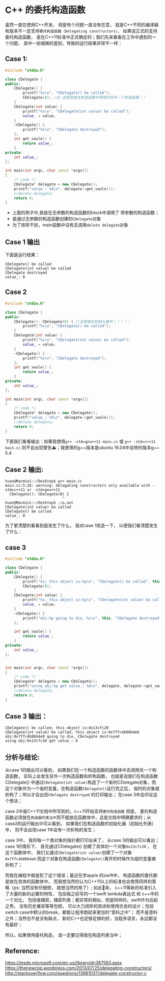 # C++ 的委托构造函数

虽然一直在使用C++开发， 但是有个问题一直没有在意， 就是C++不同的编译器和版本不一定支持`委托构造函数（Delegating constructors）`， 如果说正式的支持委托构造函数， 是在C++11标准中正式确定的；我们先来看看在工作中遇到的一个问题， 其中一些细微的差别，导致的运行结果非常不一样：

## Case 1:

```c++
#include "stdio.h"

class CDelegate {
public:
    CDelegate() {
        printf("%s\n", "CDelegate() be called");
        CDelegate(0); //@ 这里我是在构造函数中调用的另外一个构造函数！！
    }
    CDelegate(int value) {
        printf("%s\n", "CDelegate(int value) be called");
        value_ = value;
    }
    ~CDelegate() {
        printf("%s\n", "CDelegate destroyed");
    };
    int get_vaule() {
        return value_;
    }
private:
    int value_;
};

int main(int argc, char const *argv[])
{
    /* code */
    CDelegate* delegate = new CDelegate();
    printf("value_: %d\n", delegate->get_vaule());
    //delete delegate;
    return 0;
}
```

* 上面的例子中,我是在无参数的构造函数的block中调用了 带参数的构造函数；
* 是通过无参数的构造函数创建的`CDelegate`对象
* 为了排除干扰，main函数中没有去调用`delete delegate`对象

## Case 1 输出

下面是运行结果：

```shell
CDelegate() be called
CDelegate(int value) be called
CDelegate destroyed
value_: 0
```

## Case 2

```c++
#include "stdio.h"

class CDelegate {
public:
    CDelegate(): CDelegate(0) { //这里是在初始化器中！！！！！
        printf("%s\n", "CDelegate() be called");
    }
    CDelegate(int value) {
        printf("%s\n", "CDelegate(int value) be called");
        value_ = value;
    }
    ~CDelegate() {
        printf("%s\n", "CDelegate destroyed");
    };
    int get_vaule() {
        return value_;
    }
private:
    int value_;
};

int main(int argc, char const *argv[])
{
    /* code */
    CDelegate* delegate = new CDelegate();
    printf("value_: %d\n", delegate->get_vaule());
    //delete delegate;
    return 0;
}
```

下面我们看看输出：如果我使用`g++ -std=gnu++11 main.cc` 或 `g++ -std=c++11 main.cc` 则不会出现警告⚠️；我使用的g++版本是ubuntu 16.04中自带的版本g++ 5.4

## Case 2 输出:

```shell
huan@Macmini:~/Desktop$ g++ main.cc
main.cc:5:26: warning: delegating constructors only available with -std=c++11 or -std=gnu++11
  CDelegate(): CDelegate(0) {
                          ^
huan@Macmini:~/Desktop$ ./a.out 
CDelegate(int value) be called
CDelegate() be called
value_: 0
```

为了更清楚的看看到底发生了什么， 我对case 1改造一下， 以便我们看清楚发生了什么：

## case 3

```c++
#include "stdio.h"

class CDelegate {
public:
    CDelegate() {
        printf("%s; this object is:%p\n", "CDelegate() be called", this);
        CDelegate(0);
    }
    CDelegate(int value) {
        printf("%s, this object is:%p\n", "CDelegate(int value) be called", this);
        value_ = value;
    }
    ~CDelegate() {
        printf("obj:%p going to die, %s\n", this, "CDelegate destroyed");
    };

    int get_vaule() {
        return value_;
    }
private:
    int value_;
};


int main(int argc, char const *argv[])
{
    /* code */
    CDelegate* delegate = new CDelegate();
    printf("using obj:%p get value_: %d\n", delegate, delegate->get_vaule());
    //delete delegate;
    return 0;
}
```

## Case 3 输出：

```shell
CDelegate() be called; this object is:0x13cfc20
CDelegate(int value) be called, this object is:0x7ffc4b06b4e0
obj:0x7ffc4b06b4e0 going to die, CDelegate destroyed
using obj:0x13cfc20 get value_: 0
```

## 分析与结论:

从case 1的输出可以看到， 如果我们在一个构造函数的函数体中去调用另一个构造函数， 实际上会发生另外一次构造函数和析构函数， 也就是说我们在构造函数CDelegate\(\) 中通过`CDelegate(int value)`构造了一个新的CDelegate对象，而这个对象作为一个临时变量，在构造函数`CDelegate()`运行完之后， 临时的对象就析构了；所以才会出现`CDelegate destroyed` 的打印输出； 在case 3中会印证这个想法；

case 2中是C++11文档中所写到的，c++11开始支持`委托构造函数` 但是， 委托构造函数必须放在`构造器列表当中`而不能放在函数体中，这是文档中明确要求的；从case2的运行输出中可以看到， 如果我们在构造函数的初始化器｛初始化列表｝中， 则不会出现case 1中会有一次析构的发生；

case 3中， 我将每一个类对象的指针都打印出来了， 从case 3的输出可以看出； case 1的情形下， 首先通过CDelegate\(\) 创建了具体的一个对象`0x13cfc20` ， 在这个函数体中， 我们又通过`CDelegate(int value)`创建了一个对象`0x7ffc4b06b4e0` 而这个对象在构造函数`CDelegate()`离开的时候作为临时变量被析构了；

而我在编程中就是犯了这个错误；最近在学apple 的swift中， 构造函数的委托都是放在具体的函数体中， 而我想当然的认为C++11以上的标准也会使用同样的策略（ps: 当然没有仔细想， 就想当然的用了）; 如此👀来， c++11等新的标准引入了大量的新的必要的特性， 包括我之前写的一个swift lambda表达式 和 c++中的一个对比， 包括值捕获，捕获列表；都非常的相似，但是同样的，swift作为后起之秀， 没有历史兼容等等包袱， 可以大刀阔斧的改进和使用优良的设计；包括switch case中默认的break，都能让程序跑起来更加的“意料之中”； 而不是意料之外；当然也不是没有缺点， 新的C++也足够足够的好，当程序语言，永远都没有最好；

所以，如果使用委托构造， 请一定要记得放在构造列表当中；

Reference:
---
https://msdn.microsoft.com/en-us/library/dn387583.aspx
https://thenewcpp.wordpress.com/2013/07/25/delegating-constructors/
http://stackoverflow.com/questions/13961037/delegate-constructor-c


